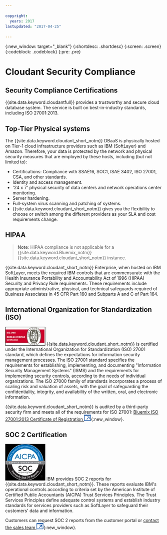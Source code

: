 ```yaml
---

copyright:
  years: 2017
lastupdated: "2017-04-25"

---
```


{:new_window: target="_blank"}
{:shortdesc: .shortdesc}
{:screen: .screen}
{:codeblock: .codeblock}
{:pre: .pre}

<!-- Acrolinx: 2017-01-16 -->

# Cloudant Security Compliance

## Security Compliance Certifications

{{site.data.keyword.cloudantfull}} provides a trustworthy and secure cloud database system.
The service is built on best-in-industry standards,
including ISO 27001:2013.

## Top-Tier Physical systems

The {{site.data.keyword.cloudant_short_notm}} DBaaS is physically hosted
on Tier-1 cloud infrastructure providers such as IBM (SoftLayer) and Amazon.
Therefore,
your data is protected by the network and physical security measures that are employed by these hosts,
including (but not limited to):

-   Certifications: Compliance with SSAE16, SOC1, ISAE 3402, ISO 27001, CSA, and other standards.
-	Identity and access management.
-	'24 x 7' physical security of data centers and network operations center monitoring.
-	Server hardening.
-	Full-system virus scanning and patching of systems.
-	{{site.data.keyword.cloudant_short_notm}} gives you the flexibility to choose or switch
    among the different providers as your SLA and cost requirements change.

## HIPAA

>   **Note**: HIPAA compliance is not applicable for a {{site.data.keyword.Bluemix_notm}} {{site.data.keyword.cloudant_short_notm}} instance.

{{site.data.keyword.cloudant_short_notm}} Enterprise,
when hosted on IBM SoftLayer,
meets the required IBM controls that are commensurate with
the Health Insurance Portability and Accountability Act of 1996 (HIPAA) Security and Privacy Rule requirements.
These requirements include appropriate administrative,
physical,
and technical safeguards required of Business Associates in 45 CFR Part 160 and Subparts A and C of Part 164.

## International Organization for Standardization (ISO)

![BV certification logo](../images/BV_Certification_ISO27001.jpg)
{{site.data.keyword.cloudant_short_notm}} is certified under
the International Organization for Standardization (ISO) 27001 standard,
which defines the expectations for information security management processes.
The ISO 27001 standard specifies the requirements for establishing,
implementing,
and documenting "Information Security Management Systems" (ISMS)
and the requirements for implementing security controls,
according to the needs of individual organizations.
The ISO 27000 family of standards incorporates a process of scaling risk and valuation of assets,
with the goal of safeguarding the confidentiality,
integrity,
and availability of the written,
oral,
and electronic information.

{{site.data.keyword.cloudant_short_notm}} is audited by a third-party security firm
and meets all of the requirements for ISO 27001:
[Bluemix ISO 27001:2013 Certificate of Registration ![External link icon](../images/launch-glyph.svg "External link icon")](ftp://public.dhe.ibm.com/cloud/bluemix/compliance/Bluemix_ISO27K1_WWCert_2016.pdf){:new_window}.

## SOC 2 Certification

![SOC 2 certification](../images/SOC-Service-Org_B_Marks_2c_Web.jpg)
IBM provides SOC 2 reports for {{site.data.keyword.cloudant_short_notm}}.
These reports evaluate IBM's operational controls according to criteria
set by the American Institute of Certified Public Accountants (AICPA) Trust Services Principles.
The Trust Services Principles define adequate control systems and establish industry standards
for services providers such as SoftLayer to safeguard their customers' data and information.

Customers can request SOC 2 reports from the customer portal
or [contact the sales team ![External link icon](../images/launch-glyph.svg "External link icon")](https://cloudant.com/history/contact-us/){:new_window}.

